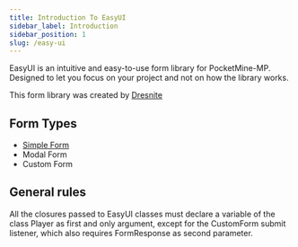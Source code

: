 ```yaml
---
title: Introduction To EasyUI
sidebar_label: Introduction
sidebar_position: 1
slug: /easy-ui
---
```


EasyUI is an intuitive and easy-to-use form library for PocketMine-MP. Designed to let you focus on your project and not on how the library works.

This form library was created by [Dresnite](https://github.com/dresnite)

## Form Types
- [Simple Form](easy-ui/simple-form)
- Modal Form
- Custom Form

## General rules
All the closures passed to EasyUI classes must declare a variable of the class Player as first and only argument, except for the CustomForm submit listener, which also requires FormResponse as second parameter.